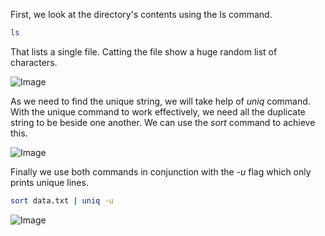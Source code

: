 First, we look at the directory's contents using the ls command.

```bash 
ls
```
That lists a single file. Catting the file show a huge random list of characters.

![Image](https://github.com/user-attachments/assets/5237dc2c-370d-408d-8edb-a66c1460980c)

As we need to find the unique string, we will take help of *uniq* command. With the unique command to work effectively, we need all the duplicate string to be beside one another. We can use the *sort* command to achieve this.

![Image](https://github.com/user-attachments/assets/f61113ba-7274-4cf9-8101-e50fc17c091b)

Finally we use both commands in conjunction with the *-u* flag which only prints unique lines.

```bash
sort data.txt | uniq -u
```

![Image](https://github.com/user-attachments/assets/e5547998-6208-43f0-b965-0836daf3273b)


